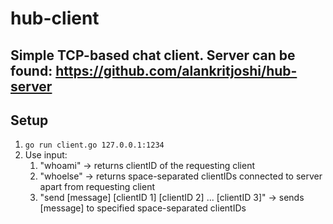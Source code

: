 # hub-client

## Simple TCP-based chat client. Server can be found: https://github.com/alankritjoshi/hub-server

## Setup
1. `go run client.go 127.0.0.1:1234`
2. Use input:
    1. "whoami" -> returns clientID of the requesting client
    2. "whoelse" -> returns space-separated clientIDs connected to server apart from requesting client
    3. "send [message] [clientID 1] [clientID 2] ... [clientID 3]" -> sends [message] to specified space-separated clientIDs
